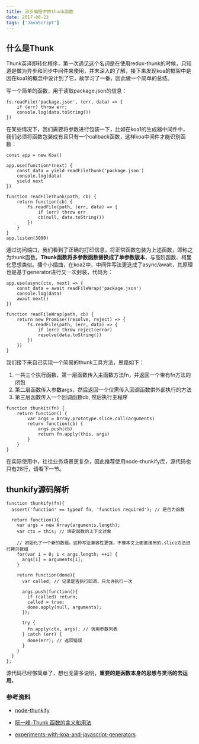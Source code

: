 ```yaml
---
title: 异步编程中的thunk函数
date: 2017-08-23
tags: ['JavaScript']
---
```


## 什么是Thunk

Thunk英译即转化程序，第一次遇见这个名词是在使用redux-thunk的时候，只知道是做为异步和同步中间件来使用，并未深入的了解，接下来发现koa的框架中是因在koa1的概念中设计到了它，故学习了一番，因此做一个简单的总结。

写一个简单的函数，用于读取package.json的信息：

```
fs.readFile('package.json', (err, data) => {
    if (err) throw err;
    console.log(data.toString())
})
```

在某些情况下，我们需要将参数进行包装一下，比如在koa1的生成器中间件中，我们必须将函数包装成有且只有一个callback函数，这样koa中间件才能识别函数：

```
const app = new Koa()

app.use(function*(next) {
    const data = yield readFileThunk('package.json')
    console.log(data)
    yield next
})

function readFileThunk(path, cb) {
    return function(cb) {
        fs.readFile(path, (err, data) => {
            if (err) throw err
            cb(null, data.toString())
        })
    }
}
app.listen(3000)
```

通过访问端口，我们看到了正确的打印信息，将正常函数包装为上述函数，即称之为thunk函数。**Thunk函数将多参数函数替换成了单参数版本**，与高阶函数、柯里化思想类似。播个小插曲，在koa2中，中间件写法更迭成了async/await，其原理也是基于generator进行又一次封装，代码为：

```
app.use(async(ctx, next) => {
    const data = await readFileWrap('package.json')
    console.log(data)
    await next()
})

function readFileWrap(path, cb) {
    return new Promise((resolve, reject) => {
        fs.readFile(path, (err, data) => {
            if (err) throw reject(error)
            resolve(data.toString())
        })
    })
}
```

我们接下来自己实现一个简易的thunk工具方法，思路如下：

1. 一共三个执行函数，第一层函数传入主函数方法fn，并返回一个带有fn方法的闭包
2. 第二层函数传入参数args，然后返回一个仅需传入回调函数供外部执行的方法
3. 第三层函数传入一个回调函数cb, 然后执行主程序

```
function thunkit(fn) {
    return function() {
        var args = Array.prototype.slice.call(arguments) 
        return function(cb) {
            args.push(cb)
            return fn.apply(this, args)
        }
    }
}
```

在实际使用中，往往业务场景更复杂，因此推荐使用node-thunkify库，源代码也只有28行，请看下一节。

## thunkify源码解析

```
function thunkify(fn){
  assert('function' == typeof fn, 'function required'); // 是否为函数

  return function(){
    var args = new Array(arguments.length); 
    var ctx = this; // 绑定函数的上下文对象
	
	// 初始化了一个新的数组，这种写法兼容性更强，不像本文上面直接用的.slice方法进行拷贝数组
    for(var i = 0; i < args.length; ++i) {
      args[i] = arguments[i];
    }

    return function(done){
      var called; // 记录是否执行回调，只允许执行一次

      args.push(function(){
        if (called) return;
        called = true;
        done.apply(null, arguments);
      });

      try {
        fn.apply(ctx, args); // 调用参数列表
      } catch (err) {
        done(err); // 返回错误
      }
    }
  }
};
```

源代码已经够简单了，想也无需多说明，**重要的是函数本身的思想与灵活的去运用**。

### 参考资料

- [node-thunkify](https://github.com/tj/node-thunkify)

- [阮一峰-Thunk 函数的含义和用法](http://www.ruanyifeng.com/blog/2015/05/thunk.html)

- [experiments-with-koa-and-javascript-generators](http://blog.stevensanderson.com/2013/12/21/experiments-with-koa-and-javascript-generators/)
